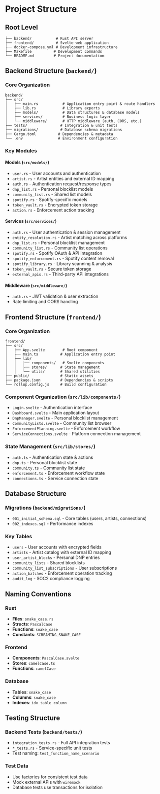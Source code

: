 # Project Structure

## Root Level
```
├── backend/           # Rust API server
├── frontend/          # Svelte web application  
├── docker-compose.yml # Development infrastructure
├── Makefile          # Development commands
└── README.md         # Project documentation
```

## Backend Structure (`backend/`)

### Core Organization
```
backend/
├── src/
│   ├── main.rs           # Application entry point & route handlers
│   ├── lib.rs            # Library exports
│   ├── models/           # Data structures & database models
│   ├── services/         # Business logic layer
│   └── middleware/       # HTTP middleware (auth, CORS, etc.)
├── tests/               # Integration & unit tests
├── migrations/          # Database schema migrations
├── Cargo.toml          # Dependencies & metadata
└── .env                # Environment configuration
```

### Key Modules

#### Models (`src/models/`)
- `user.rs` - User accounts and authentication
- `artist.rs` - Artist entities and external ID mapping
- `auth.rs` - Authentication request/response types
- `dnp_list.rs` - Personal blocklist models
- `community_list.rs` - Shared list models
- `spotify.rs` - Spotify-specific models
- `token_vault.rs` - Encrypted token storage
- `action.rs` - Enforcement action tracking

#### Services (`src/services/`)
- `auth.rs` - User authentication & session management
- `entity_resolution.rs` - Artist matching across platforms
- `dnp_list.rs` - Personal blocklist management
- `community_list.rs` - Community list operations
- `spotify.rs` - Spotify OAuth & API integration
- `spotify_enforcement.rs` - Spotify content removal
- `spotify_library.rs` - Library scanning & analysis
- `token_vault.rs` - Secure token storage
- `external_apis.rs` - Third-party API integrations

#### Middleware (`src/middleware/`)
- `auth.rs` - JWT validation & user extraction
- Rate limiting and CORS handling

## Frontend Structure (`frontend/`)

### Core Organization
```
frontend/
├── src/
│   ├── App.svelte        # Root component
│   ├── main.ts          # Application entry point
│   ├── lib/
│   │   ├── components/   # Svelte components
│   │   ├── stores/      # State management
│   │   └── utils/       # Shared utilities
├── public/              # Static assets
├── package.json         # Dependencies & scripts
└── rollup.config.js     # Build configuration
```

### Component Organization (`src/lib/components/`)
- `Login.svelte` - Authentication interface
- `Dashboard.svelte` - Main application layout
- `DnpManager.svelte` - Personal blocklist management
- `CommunityLists.svelte` - Community list browser
- `EnforcementPlanning.svelte` - Enforcement workflow
- `ServiceConnections.svelte` - Platform connection management

### State Management (`src/lib/stores/`)
- `auth.ts` - Authentication state & actions
- `dnp.ts` - Personal blocklist state
- `community.ts` - Community list state  
- `enforcement.ts` - Enforcement workflow state
- `connections.ts` - Service connection state

## Database Structure

### Migrations (`backend/migrations/`)
- `001_initial_schema.sql` - Core tables (users, artists, connections)
- `002_indexes.sql` - Performance indexes

### Key Tables
- `users` - User accounts with encrypted fields
- `artists` - Artist catalog with external ID mapping
- `user_artist_blocks` - Personal DNP entries
- `community_lists` - Shared blocklists
- `community_list_subscriptions` - User subscriptions
- `action_batches` - Enforcement operation tracking
- `audit_log` - SOC2 compliance logging

## Naming Conventions

### Rust
- **Files**: `snake_case.rs`
- **Structs**: `PascalCase`
- **Functions**: `snake_case`
- **Constants**: `SCREAMING_SNAKE_CASE`

### Frontend
- **Components**: `PascalCase.svelte`
- **Stores**: `camelCase.ts`
- **Functions**: `camelCase`

### Database
- **Tables**: `snake_case`
- **Columns**: `snake_case`
- **Indexes**: `idx_table_column`

## Testing Structure

### Backend Tests (`backend/tests/`)
- `integration_tests.rs` - Full API integration tests
- `*_tests.rs` - Service-specific unit tests
- Test naming: `test_function_name_scenario`

### Test Data
- Use factories for consistent test data
- Mock external APIs with `wiremock`
- Database tests use transactions for isolation